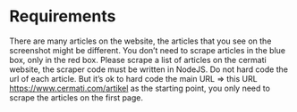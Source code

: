 # Requirements

There are many articles on the website, the articles that you see on the screenshot might be different. You don’t need to scrape articles in the blue box, only in the red box. Please scrape a list of articles on the cermati website, the scraper code must be written in NodeJS. Do not hard code the url of each article. But it’s ok to hard code the main URL => this URL https://www.cermati.com/artikel as the starting point, you only need to scrape the articles on the first page.
